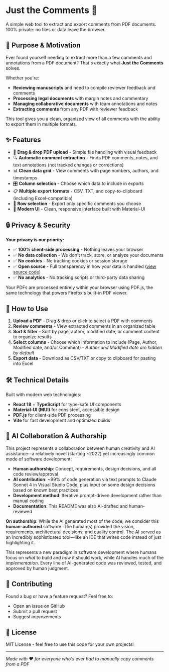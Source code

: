 # Just the Comments 💬

A simple web tool to extract and export comments from PDF documents. 100% private: no files or data leave the browser.

## 🎯 Purpose & Motivation

Ever found yourself needing to extract more than a few comments and annotations from a PDF document? That's exactly what **Just the Comments** solves.

Whether you're:
- **Reviewing manuscripts** and need to compile reviewer feedback and comments
- **Processing legal documents** with margin notes and commentary  
- **Managing collaborative documents** with team annotations and notes
- **Extracting comments** from any PDF with reviewer feedback

This tool gives you a clean, organized view of all comments with the ability to export them in multiple formats.

## ✨ Features

- 📄 **Drag & drop PDF upload** - Simple file handling with visual feedback
- 🔍 **Automatic comment extraction** - Finds PDF comments, notes, and text annotations (not tracked changes or corrections)
- 📊 **Clean data grid** - View comments with page numbers, authors, and timestamps
- 🎛️ **Column selection** - Choose which data to include in exports
- 📋 **Multiple export formats** - CSV, TXT, and copy-to-clipboard (including Excel-compatible)
- 🔄 **Row selection** - Export only specific comments you choose
- 🎨 **Modern UI** - Clean, responsive interface built with Material-UI

## 🔒 Privacy & Security

**Your privacy is our priority:**

- ✅ **100% client-side processing** - Nothing leaves your browser
- ✅ **No data collection** - We don't track, store, or analyze your documents
- ✅ **No cookies** - No tracking cookies or session storage
- ✅ **Open source** - Full transparency in how your data is handled ([view source code](https://github.com/drheinheimer/just-the-comments))
- ✅ **No analytics** - No tracking scripts or third-party data sharing

Your PDFs are processed entirely within your browser using PDF.js, the same technology that powers Firefox's built-in PDF viewer.

## 🚀 How to Use

1. **Upload a PDF** - Drag & drop or click to select a PDF with comments
2. **Review comments** - View extracted comments in an organized table
3. **Sort & filter** - Sort by page, author, modified date, or comment content to organize results
4. **Select columns** - Choose which information to include (Page, Author, Modified date, and/or Comment) - *Author and Modified date are hidden by default*
5. **Export data** - Download as CSV/TXT or copy to clipboard for pasting into Excel

## 🛠️ Technical Details

Built with modern web technologies:
- **React 18** + **TypeScript** for type-safe UI components
- **Material-UI (MUI)** for consistent, accessible design
- **PDF.js** for client-side PDF processing
- **Vite** for fast development and optimized builds

## 🤖 AI Collaboration & Authorship

This project represents a collaboration between human creativity and AI assistance--a relatively novel (starting ~2022) yet increasingly common mode of software development:

- **Human authorship**: Concept, requirements, design decisions, and all code review/approval
- **AI contribution**: ~99% of code generation via text prompts to Claude Sonnet 4 in Visual Studio Code, plus input on some design decisions based on known best practices
- **Development method**: Iterative prompt-driven development rather than manual coding
- **Documentation**: This README was also AI-drafted and human-reviewed

**On authorship**: While the AI generated most of the code, we consider this **human-authored** software. The human(s) provided the vision, requirements, architectural decisions, and quality control. The AI served as an incredibly sophisticated tool—like an IDE that writes code instead of just highlighting it.

This represents a new paradigm in software development where humans focus on *what* to build and *how* it should work, while AI handles much of the *implementation*. Every line of AI-generated code was reviewed, tested, and approved by human judgment.

## 🤝 Contributing

Found a bug or have a feature request? Feel free to:
- Open an issue on GitHub
- Submit a pull request
- Suggest improvements

## 📝 License

MIT License - feel free to use this code for your own projects!

---

*Made with ❤️ for everyone who's ever had to manually copy comments from a PDF*
